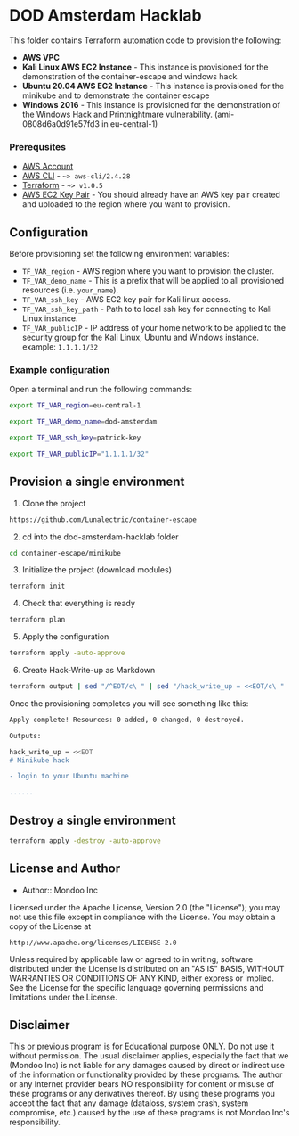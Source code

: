 # DOD Amsterdam Hacklab

This folder contains Terraform automation code to provision the following:

- **AWS VPC**
- **Kali Linux AWS EC2 Instance** - This instance is provisioned for the demonstration of the container-escape and windows hack.
- **Ubuntu 20.04 AWS EC2 Instance** - This instance is provisioned for the minikube and to demonstrate the container escape
- **Windows 2016** - This instance is provisioned for the demonstration of the Windows Hack and Printnightmare vulnerability. (ami-0808d6a0d91e57fd3 in eu-central-1)

### Prerequsites

- [AWS Account](https://aws.amazon.com/free/)
- [AWS CLI](https://docs.aws.amazon.com/cli/latest/userguide/install-cliv2.html) - `~> aws-cli/2.4.28`
- [Terraform](https://learn.hashicorp.com/tutorials/terraform/install-cli) - `~> v1.0.5`
- [AWS EC2 Key Pair](https://docs.aws.amazon.com/AWSEC2/latest/UserGuide/create-key-pairs.html) - You should already have an AWS key pair created and uploaded to the region where you want to provision.

## Configuration

Before provisioning set the following environment variables:

- `TF_VAR_region` - AWS region where you want to provision the cluster.
- `TF_VAR_demo_name` - This is a prefix that will be applied to all provisioned resources (i.e. `your_name`).
- `TF_VAR_ssh_key` - AWS EC2 key pair for Kali linux access.
- `TF_VAR_ssh_key_path` - Path to to local ssh key for connecting to Kali Linux instance.
- `TF_VAR_publicIP` - IP address of your home network to be applied to the security group for the Kali Linux, Ubuntu and Windows instance. example: `1.1.1.1/32`

### Example configuration

Open a terminal and run the following commands:

```bash
export TF_VAR_region=eu-central-1

export TF_VAR_demo_name=dod-amsterdam

export TF_VAR_ssh_key=patrick-key

export TF_VAR_publicIP="1.1.1.1/32"
```

## Provision a single environment

1. Clone the project

```bash title="Clone the project"
https://github.com/Lunalectric/container-escape
```

2. cd into the dod-amsterdam-hacklab folder

```bash
cd container-escape/minikube
```

3. Initialize the project (download modules)

```bash
terraform init
```

4. Check that everything is ready

```bash
terraform plan
```

5. Apply the configuration

```bash
terraform apply -auto-approve
```

6. Create Hack-Write-up as Markdown

```bash
terraform output | sed "/^EOT/c\ " | sed "/hack_write_up = <<EOT/c\ " | sed 's/\$\\{/\${/g' | sed 's/\$\\}/\$}/g' > Hack-writeup.md
```

Once the provisioning completes you will see something like this:

```bash
Apply complete! Resources: 0 added, 0 changed, 0 destroyed.

Outputs:

hack_write_up = <<EOT
# Minikube hack

- login to your Ubuntu machine

......
```

## Destroy a single environment

```bash
terraform apply -destroy -auto-approve
```

## License and Author

- Author:: Mondoo Inc

Licensed under the Apache License, Version 2.0 (the "License");
you may not use this file except in compliance with the License.
You may obtain a copy of the License at

    http://www.apache.org/licenses/LICENSE-2.0

Unless required by applicable law or agreed to in writing, software
distributed under the License is distributed on an "AS IS" BASIS,
WITHOUT WARRANTIES OR CONDITIONS OF ANY KIND, either express or implied.
See the License for the specific language governing permissions and
limitations under the License.

## Disclaimer

This or previous program is for Educational purpose ONLY. Do not use it without permission. The usual disclaimer applies, especially the fact that we (Mondoo Inc) is not liable for any damages caused by direct or indirect use of the information or functionality provided by these programs. The author or any Internet provider bears NO responsibility for content or misuse of these programs or any derivatives thereof. By using these programs you accept the fact that any damage (dataloss, system crash, system compromise, etc.) caused by the use of these programs is not Mondoo Inc's responsibility.
